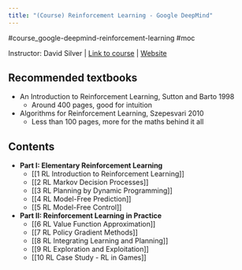 ```yaml
---
title: "(Course) Reinforcement Learning - Google DeepMind"
---
```


#course_google-deepmind-reinforcement-learning #moc 

Instructor: David Silver | [Link to course](https://www.youtube.com/watch?v=2pWv7GOvuf0) | [Website](davidsilver.uk/teaching)
## Recommended textbooks

- An Introduction to Reinforcement Learning, Sutton and Barto 1998
    - Around 400 pages, good for intuition
- Algorithms for Reinforcement Learning, Szepesvari 2010
    - Less than 100 pages, more for the maths behind it all
## Contents

- **Part I: Elementary Reinforcement Learning**
    - [[1 RL Introduction to Reinforcement Learning]]
    - [[2 RL Markov Decision Processes]]
    - [[3 RL Planning by Dynamic Programming]]
    - [[4 RL Model-Free Prediction]]
    - [[5 RL Model-Free Control]]
- **Part II: Reinforcement Learning in Practice**
    - [[6 RL Value Function Approximation]]
    - [[7 RL Policy Gradient Methods]]
    - [[8 RL Integrating Learning and Planning]]
    - [[9 RL Exploration and Exploitation]]
    - [[10 RL Case Study - RL in Games]]